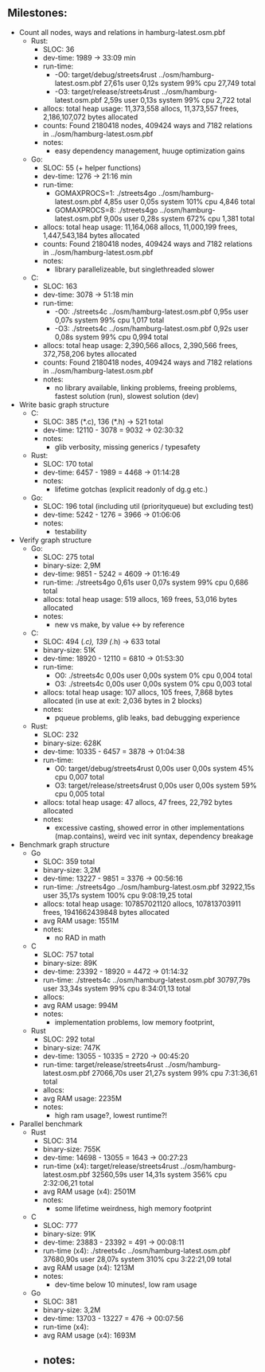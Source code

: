 ## Milestones: ##
- Count all nodes, ways and relations in hamburg-latest.osm.pbf
    - Rust:
        - SLOC: 36
        - dev-time: 1989 -> 33:09 min
        - run-time:
            - -O0: target/debug/streets4rust ../osm/hamburg-latest.osm.pbf  27,61s user 0,12s system 99% cpu 27,749 total
            - -O3: target/release/streets4rust ../osm/hamburg-latest.osm.pbf  2,59s user 0,13s system 99% cpu 2,722 total
        - allocs: total heap usage: 11,373,558 allocs, 11,373,557 frees, 2,186,107,072 bytes allocated
        - counts: Found 2180418 nodes, 409424 ways and 7182 relations in ../osm/hamburg-latest.osm.pbf
        - notes:
            - easy dependency management, huuge optimization gains
    - Go:
        - SLOC: 55 (+ helper functions)
        - dev-time: 1276 -> 21:16 min
        - run-time:
            - GOMAXPROCS=1: ./streets4go ../osm/hamburg-latest.osm.pbf  4,85s user 0,05s system 101% cpu 4,846 total
            - GOMAXPROCS=8: ./streets4go ../osm/hamburg-latest.osm.pbf  9,00s user 0,28s system 672% cpu 1,381 total
        - allocs: total heap usage: 11,164,068 allocs, 11,000,199 frees, 1,447,543,184 bytes allocated
        - counts: Found 2180418 nodes, 409424 ways and 7182 relations in ../osm/hamburg-latest.osm.pbf
        - notes:
            - library parallelizeable, but singlethreaded slower
    - C:
        - SLOC: 163
        - dev-time: 3078 -> 51:18 min
        - run-time:
            - -O0: ./streets4c ../osm/hamburg-latest.osm.pbf  0,95s user 0,07s system 99% cpu 1,017 total
            - -O3: ./streets4c ../osm/hamburg-latest.osm.pbf  0,92s user 0,08s system 99% cpu 0,994 total
        - allocs: total heap usage: 2,390,566 allocs, 2,390,566 frees, 372,758,206 bytes allocated
        - counts: Found 2180418 nodes, 409424 ways and 7182 relations in ../osm/hamburg-latest.osm.pbf
        - notes:
            - no library available, linking problems, freeing problems, fastest solution (run), slowest solution (dev)
- Write basic graph structure
    - C:
        - SLOC: 385 (\*.c), 136 (\*.h) -> 521 total
        - dev-time: 12110 - 3078 = 9032 -> 02:30:32
        - notes:
            - glib verbosity, missing generics / typesafety
    - Rust:
        - SLOC: 170 total
        - dev-time: 6457 - 1989 = 4468 -> 01:14:28
        - notes:
            - lifetime gotchas (explicit readonly of dg.g etc.)
    - Go:
        - SLOC: 196 total (including util (priorityqueue) but excluding test)
        - dev-time: 5242 - 1276 = 3966 -> 01:06:06
        - notes:
            - testability
- Verify graph structure
    - Go:
        - SLOC: 275 total
        - binary-size: 2,9M
        - dev-time: 9851 - 5242 = 4609 -> 01:16:49
        - run-time: ./streets4go 0,61s user 0,07s system 99% cpu 0,686 total
        - allocs: total heap usage: 519 allocs, 169 frees, 53,016 bytes allocated
        - notes:
            - new vs make, by value <-> by reference
    - C:
        - SLOC: 494 (*.c), 139 (*.h) -> 633 total
        - binary-size: 51K
        - dev-time: 18920 - 12110 = 6810 -> 01:53:30
        - run-time:
            - O0: ./streets4c  0,00s user 0,00s system 0% cpu 0,004 total
            - O3: ./streets4c  0,00s user 0,00s system 0% cpu 0,003 total
        - allocs: total heap usage: 107 allocs, 105 frees, 7,868 bytes allocated (in use at exit: 2,036 bytes in 2 blocks)
        - notes:
            - pqueue problems, glib leaks, bad debugging experience
    - Rust:
        - SLOC: 232
        - binary-size: 628K
        - dev-time: 10335 - 6457 = 3878 -> 01:04:38
        - run-time:
            - O0: target/debug/streets4rust  0,00s user 0,00s system 45% cpu 0,007 total
            - O3: target/release/streets4rust  0,00s user 0,00s system 59% cpu 0,005 total
        - allocs: total heap usage: 47 allocs, 47 frees, 22,792 bytes allocated
        - notes:
            - excessive casting, showed error in other implementations (map.contains), weird vec init syntax, dependency breakage
- Benchmark graph structure
    - Go
        - SLOC: 359 total
        - binary-size: 3,2M
        - dev-time: 13227 - 9851 = 3376 -> 00:56:16
        - run-time: ./streets4go ../osm/hamburg-latest.osm.pbf  32922,15s user 35,17s system 100% cpu 9:08:19,25 total
        - allocs: total heap usage: 107857021120 allocs, 107813703911 frees, 1941662439848 bytes allocated
        - avg RAM usage: 1551M
        - notes:
            - no RAD in math
    - C
        - SLOC: 757 total
        - binary-size: 89K
        - dev-time: 23392 - 18920 = 4472 -> 01:14:32
        - run-time: ./streets4c ../osm/hamburg-latest.osm.pbf  30797,79s user 33,34s system 99% cpu 8:34:01,13 total
        - allocs:
        - avg RAM usage: 994M
        - notes:
            - implementation problems, low memory footprint,
    - Rust
        - SLOC: 292 total
        - binary-size: 747K
        - dev-time: 13055 - 10335 = 2720 -> 00:45:20
        - run-time: target/release/streets4rust ../osm/hamburg-latest.osm.pbf  27066,70s user 21,27s system 99% cpu 7:31:36,61 total
        - allocs:
        - avg RAM usage: 2235M
        - notes:
            - high ram usage?, lowest runtime?!
- Parallel benchmark
    - Rust
        - SLOC: 314
        - binary-size: 755K
        - dev-time: 14698 - 13055 = 1643 -> 00:27:23
        - run-time (x4):
            target/release/streets4rust ../osm/hamburg-latest.osm.pbf  32560,59s user 14,31s system 356% cpu 2:32:06,21 total
        - avg RAM usage (x4): 2501M
        - notes:
            - some lifetime weirdness, high memory footprint
    - C
        - SLOC: 777
        - binary-size: 91K
        - dev-time: 23883 - 23392 = 491 -> 00:08:11
        - run-time (x4): ./streets4c ../osm/hamburg-latest.osm.pbf  37680,90s user 28,07s system 310% cpu 3:22:21,09 total
        - avg RAM usage (x4): 1213M
        - notes:
            - dev-time below 10 minutes!, low ram usage
    - Go
        - SLOC: 381
        - binary-size: 3,2M
        - dev-time: 13703 - 13227 = 476 -> 00:07:56
        - run-time (x4):
        - avg RAM usage (x4): 1693M
        - notes:
            -

